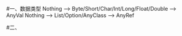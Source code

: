 #一、数据类型
 Nothing --> Byte/Short/Char/Int/Long/Float/Double --> AnyVal
 Nothing --> List/Option/AnyClass --> AnyRef
 
#二、